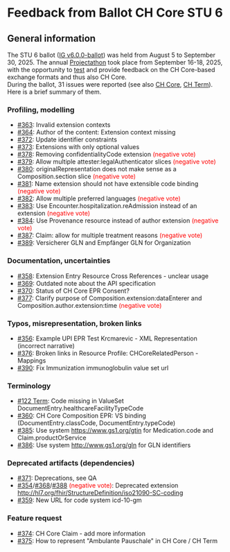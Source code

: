 # Feedback from Ballot CH Core STU 6 

## General information
The STU 6 ballot ([IG v6.0.0-ballot](https://fhir.ch/ig/ch-core/6.0.0-ballot/index.html)) was held from August 5 to September 30, 2025. The annual [Projectathon](https://www.e-health-suisse.ch/technik/epd-projectathon/projectathon_2025) took place from September 16-18, 2025, with the opportunity to [test](https://www.e-health-suisse.ch/payload/api/documents/file/2025_Maturity_levels.pdf) and provide feedback on the CH Core-based exchange formats and thus also CH Core.   
During the ballot, 31 issues were reported (see also [CH Core](https://github.com/hl7ch/ch-core/issues?q=is%3Aissue%20label%3A%22STU%206%20Ballot%22), [CH Term](https://github.com/hl7ch/ch-term/issues?q=is%3Aissue%20label%3A%22ballot%202025%22%20label%3A%22CH%20Core%22)). Here is a brief summary of them.

### Profiling, modelling
* [#363](https://github.com/hl7ch/ch-core/issues/363): Invalid extension contexts
* [#364](https://github.com/hl7ch/ch-core/issues/364): Author of the content: Extension context missing
* [#372](https://github.com/hl7ch/ch-core/issues/372): Update identifier constraints
* [#373](https://github.com/hl7ch/ch-core/issues/373): Extensions with only optional values
* [#378](https://github.com/hl7ch/ch-core/issues/378): Removing confidentialityCode extension <span style="color:red">(negative vote)</span>
* [#379](https://github.com/hl7ch/ch-core/issues/379): Allow multiple attester:legalAuthenticator slices <span style="color:red">(negative vote)</span>
* [#380](https://github.com/hl7ch/ch-core/issues/380): originalRepresentation does not make sense as a Composition.section slice <span style="color:red">(negative vote)</span>
* [#381](https://github.com/hl7ch/ch-core/issues/381): Name extension should not have extensible code binding <span style="color:red">(negative vote)</span>
* [#382](https://github.com/hl7ch/ch-core/issues/382): Allow multiple preferred languages <span style="color:red">(negative vote)</span>
* [#383](https://github.com/hl7ch/ch-core/issues/383): Use Encounter.hospitalization.reAdmission instead of an extension <span style="color:red">(negative vote)</span>
* [#384](https://github.com/hl7ch/ch-core/issues/384): Use Provenance resource instead of author extension <span style="color:red">(negative vote)</span>
* [#387](https://github.com/hl7ch/ch-core/issues/387): Claim: allow for multiple treatment reasons <span style="color:red">(negative vote)</span>
* [#389](https://github.com/hl7ch/ch-core/issues/389): Versicherer GLN and Empfänger GLN for Organization

### Documentation, uncertainties
* [#358](https://github.com/hl7ch/ch-core/issues/358): Extension Entry Resource Cross References - unclear usage
* [#369](https://github.com/hl7ch/ch-core/issues/369): Outdated note about the API specification
* [#370](https://github.com/hl7ch/ch-core/issues/370): Status of CH Core EPR Consent?
* [#377](https://github.com/hl7ch/ch-core/issues/377): Clarify purpose of Composition.extension:dataEnterer and Composition.author.extension:time <span style="color:red">(negative vote)</span>

### Typos, misrepresentation, broken links
* [#356](https://github.com/hl7ch/ch-core/issues/356): Example UPI EPR Test Krcmarevic - XML Representation (incorrect narrative)
* [#376](https://github.com/hl7ch/ch-core/issues/376): Broken links in Resource Profile: CHCoreRelatedPerson - Mappings
* [#390](https://github.com/hl7ch/ch-core/issues/390): Fix Immunization immunoglobulin value set url

### Terminology
* [#122 Term](https://github.com/hl7ch/ch-term/issues/122): Code missing in ValueSet DocumentEntry.healthcareFacilityTypeCode
* [#360](https://github.com/hl7ch/ch-core/issues/360): CH Core Composition EPR: VS binding (DocumentEntry.classCode, DocumentEntry.typeCode)
* [#385](https://github.com/hl7ch/ch-core/issues/385): Use system https://www.gs1.org/gtin for Medication.code and Claim.productOrService
* [#386](https://github.com/hl7ch/ch-core/issues/386): Use system http://www.gs1.org/gln for GLN identifiers

### Deprecated artifacts (dependencies)
* [#371](https://github.com/hl7ch/ch-core/issues/371): Deprecations, see QA
* [#354](https://github.com/hl7ch/ch-core/issues/354)/[#368](https://github.com/hl7ch/ch-core/issues/368)/[#388](https://github.com/hl7ch/ch-core/issues/388) <span style="color:red">(negative vote)</span>: Deprecated extension http://hl7.org/fhir/StructureDefinition/iso21090-SC-coding
* [#359](https://github.com/hl7ch/ch-core/issues/359): New URL for code system icd-10-gm

### Feature request
* [#374](https://github.com/hl7ch/ch-core/issues/374): CH Core Claim - add more information
* [#375](https://github.com/hl7ch/ch-core/issues/375): How to represent "Ambulante Pauschale" in CH Core / CH Term
